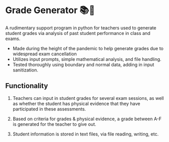 # Grade Generator 📚🧠

A rudimentary support program in python for teachers used to generate student grades via analysis of past student performance in class and exams. 

- Made during the height of the pandemic to help generate grades due to widespread exam cancellation
- Utilizes input prompts, simple mathematical analysis, and file handling.
- Tested thoroughly using boundary and normal data, adding in input sanitization.

## Functionality

1. Teachers can input in student grades for several exam sessions, as well as whether the student has physical evidence that they have participated in these assessments.

2. Based on criteria for grades & physical evidence, a grade between A-F is generated for the teacher to give out.

3. Student information is stored in text files, via file reading, writing, etc.
